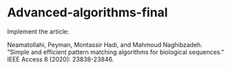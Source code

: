 # Advanced-algorithms-final

Implement the article:

Neamatollahi, Peyman, Montassir Hadi, and Mahmoud Naghibzadeh. "Simple and efficient pattern matching algorithms for biological sequences." IEEE Access 8 (2020): 23838-23846.
